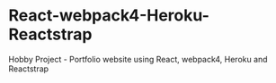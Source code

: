 # React-webpack4-Heroku-Reactstrap
Hobby Project - Portfolio website using React, webpack4, Heroku and Reactstrap


